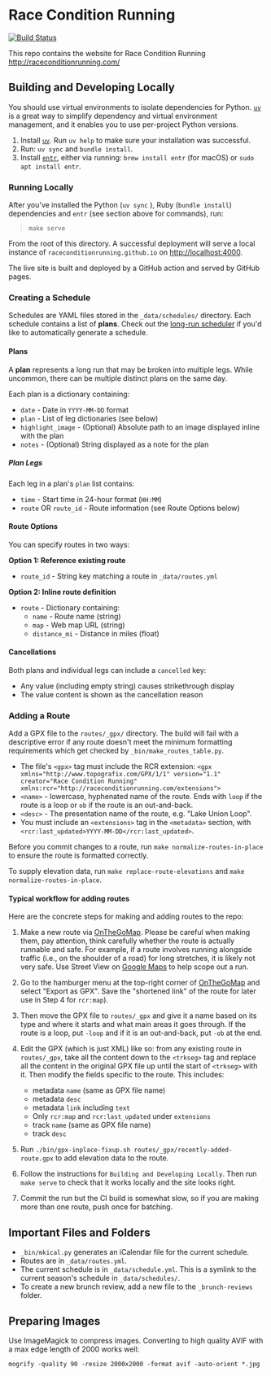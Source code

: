 # Race Condition Running

[![Build Status](https://github.com/raceconditionrunning/raceconditionrunning.github.io/actions/workflows/github-pages.yml/badge.svg)](https://github.com/raceconditionrunning/raceconditionrunning.github.io/actions/workflows/github-pages.yml)

This repo contains the website for Race Condition Running
  http://raceconditionrunning.com/

## Building and Developing Locally

You should use virtual environments to isolate dependencies for Python.
  [`uv`](https://github.com/astral-sh/uv) is a great way to simplify dependency
  and virtual environment management, and it enables you to use per-project
  Python versions.

1. Install [`uv`](https://github.com/astral-sh/uv). Run `uv help` to make sure
your installation was successful.
2. Run: `uv sync` and `bundle install`.
3. Install [`entr`](https://github.com/eradman/entr), either via running:
`brew install entr` (for macOS) or `sudo apt install entr`.

### Running Locally

After you've installed the Python (`uv sync` ),
  Ruby (`bundle install`) dependencies and `entr` (see section above for commands),
  run:

> `make serve`

From the root of this directory.
A successful deployment will serve a local instance of `raceconditionrunning.github.io`
on [http://localhost:4000](`localhost:4000`).

The live site is built and deployed by a GitHub action and served by GitHub pages.

### Creating a Schedule

Schedules are YAML files stored in the `_data/schedules/` directory. Each schedule contains a list of **plans**. Check out the [long-run scheduler](https://github.com/raceconditionrunning/run-scheduler) if you'd like to automatically generate a schedule.

#### Plans

A **plan** represents a long run that may be broken into multiple legs. While uncommon, there can be multiple distinct plans on the same day.

Each plan is a dictionary containing:
- `date` - Date in `YYYY-MM-DD` format
- `plan` - List of leg dictionaries (see below)
- `highlight_image` - (Optional) Absolute path to an image displayed inline with the plan
- `notes` - (Optional) String displayed as a note for the plan


##### Plan Legs

Each leg in a plan's `plan` list contains:
- `time` - Start time in 24-hour format (`HH:MM`)
- `route` OR `route_id` - Route information (see Route Options below)

#### Route Options

You can specify routes in two ways:

**Option 1: Reference existing route**
- `route_id` - String key matching a route in `_data/routes.yml`

**Option 2: Inline route definition**
- `route` - Dictionary containing:
  - `name` - Route name (string)
  - `map` - Web map URL (string)
  - `distance_mi` - Distance in miles (float)

#### Cancellations

Both plans and individual legs can include a `cancelled` key:
- Any value (including empty string) causes strikethrough display
- The value content is shown as the cancellation reason

### Adding a Route

Add a GPX file to the `routes/_gpx/` directory. The build will fail with a descriptive error if any route doesn't meet the minimum formatting requirements which get checked by `_bin/make_routes_table.py`. 
  
  * The file's `<gpx>` tag must include the RCR extension: `<gpx xmlns="http://www.topografix.com/GPX/1/1" version="1.1" creator="Race Condition Running" xmlns:rcr="http://raceconditionrunning.com/extensions">`
  * `<name>` - lowercase, hyphenated name of the route. Ends with `loop` if the route is a loop or `ob` if the route is an out-and-back.
  * `<desc>` - The presentation name of the route, e.g. "Lake Union Loop".
  * You must include an `<extensions>` tag in the `<metadata>` section, with
    `<rcr:last_updated>YYYY-MM-DD</rcr:last_updated>`.

Before you commit changes to a route, run `make normalize-routes-in-place` to ensure the route is formatted correctly.

To supply elevation data, run `make replace-route-elevations` and `make normalize-routes-in-place`.

#### Typical workflow for adding routes

Here are the concrete steps for making and adding routes to the repo:

1. Make a new route via [OnTheGoMap](https://onthegomap.com).
  Please be careful when making them,
      pay attention,
      think carefully whether the route is actually runnable and safe.
   For example,
       if a route involves running alongside traffic (i.e., on the shoulder of a road) for long stretches,
       it is likely not very safe.
   Use Street View on [Google Maps](https://www.google.com/maps/) to help scope out a run.

2. Go to the hamburger menu at the top-right corner of [OnTheGoMap](https://onthegomap.com) and select "Export as GPX". Save the "shortened link" of the route for later use in Step 4 for `rcr:map`).

3. Then move the GPX file to `routes/_gpx` and give it a name based on its type and where it starts and what main areas it goes through. If the route is a loop, put `-loop` and if it is an out-and-back, put `-ob` at the end.

4. Edit the GPX (which is just XML) like so: from any existing route in `routes/_gpx`, take all the content down to the `<trkseg>` tag and replace all the content in the original GPX file up until the start of `<trkseg>` with it. Then modify the fields specific to the route. This includes:
      * metadata `name` (same as GPX file name)
      * metadata `desc`
      * metadata `link` including `text`
      * Only `rcr:map` and `rcr:last_updated` under `extensions`
      * track `name` (same as GPX file name)
      * track `desc`

5. Run `./bin/gpx-inplace-fixup.sh routes/_gpx/recently-added-route.gpx` to add elevation data to the route.

6. Follow the instructions for `Building and Developing Locally`. Then run `make serve` to check that it works locally and the site looks right.

7. Commit the run but the CI build is somewhat slow, so if you are making more than one route, push once for batching.

## Important Files and Folders

- `_bin/mkical.py` generates an iCalendar file for the current schedule.
- Routes are in `_data/routes.yml`.
- The current schedule is in `_data/schedule.yml`. This is a symlink to the current season's schedule in `_data/schedules/`.
- To create a new brunch review, add a new file to the `_brunch-reviews` folder.

## Preparing Images

Use ImageMagick to compress images. Converting to high quality AVIF with a max edge length of 2000 works well:

    mogrify -quality 90 -resize 2000x2000 -format avif -auto-orient *.jpg
